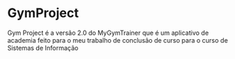 # GymProject
Gym Project é  a versão 2.0 do MyGymTrainer que  é um aplicativo de academia feito para o meu trabalho de conclusão de curso para o curso de Sistemas de Informação 
